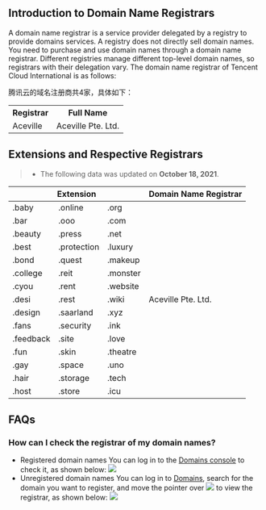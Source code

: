 ﻿## Introduction to Domain Name Registrars
A domain name registrar is a service provider delegated by a registry to provide domains services. A registry does not directly sell domain names. You need to purchase and use domain names through a domain name registrar. Different registries manage different top-level domain names, so registrars with their delegation vary. The domain name registrar of Tencent Cloud International is as follows:

腾讯云的域名注册商共4家，具体如下：

<table>
<tr>
<th>Registrar</th>
<th>Full Name</th>
</tr>
<tr>
<td>Aceville</td>
<td>Aceville Pte. Ltd.</td>
</tr>
</table>

## Extensions and Respective Registrars

>- The following data was updated on **October 18, 2021**.

<table>
<thead>
  <tr>
    <th colspan="3">Extension</th>
    <th>Domain Name Registrar</th>
  </tr>
</thead>
<tbody>
  <tr>
    <td>.baby</td>
    <td>.online</td>
    <td>.org</td>
    <td rowspan="15">Aceville Pte. Ltd.</td>
  </tr>
  <tr>
    <td>.bar</td>
    <td>.ooo</td>
    <td>.com</td>
  </tr>
  <tr>
    <td>.beauty</td>
    <td>.press</td>
    <td>.net</td>
  </tr>
  <tr>
    <td>.best</td>
    <td>.protection</td>
    <td>.luxury</td>
  </tr>
  <tr>
    <td>.bond</td>
    <td>.quest</td>
    <td>.makeup</td>
  </tr>
  <tr>
    <td>.college</td>
    <td>.reit</td>
    <td>.monster</td>
  </tr>
  <tr>
    <td>.cyou</td>
    <td>.rent</td>
    <td>.website</td>
  </tr>
  <tr>
    <td>.desi</td>
    <td>.rest</td>
    <td>.wiki</td>
  </tr>
  <tr>
    <td>.design</td>
    <td>.saarland</td>
    <td>.xyz</td>
  </tr>
  <tr>
    <td>.fans</td>
    <td>.security</td>
    <td>.ink</td>
  </tr>
  <tr>
    <td>.feedback</td>
    <td>.site</td>
    <td>.love</td>
  </tr>
  <tr>
    <td>.fun</td>
    <td>.skin</td>
    <td>.theatre</td>
  </tr>
  <tr>
    <td>.gay</td>
    <td>.space</td>
    <td>.uno</td>
  </tr>
  <tr>
    <td>.hair</td>
    <td>.storage</td>
    <td>.tech</td>
  </tr>
  <tr>
    <td>.host</td>
    <td>.store</td>
    <td>.icu</td>
  </tr>
</tbody>
</table>


## FAQs
### How can I check the registrar of my domain names?
- Registered domain names
You can log in to the [Domains console](https://console.cloud.tencent.com/domain) to check it, as shown below:
![](https://qcloudimg.tencent-cloud.cn/raw/cc1cce7972716f880142ae7e83bf381e.png)
- Unregistered domain names
You can log in to [Domains](https://dnspod.cloud.tencent.com/?from=qcloudHpProductDns/), search for the domain you want to register, and move the pointer over ![](https://qcloudimg.tencent-cloud.cn/raw/816b4a6a9dc18e4373cc57b02e1495a0.png) to view the registrar, as shown below:
![](https://qcloudimg.tencent-cloud.cn/raw/7ef7ec8a9dcc293742539d1b619b2262.png)



















